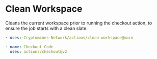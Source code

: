 # Clean Workspace

Cleans the current workspace prior to running the checkout action, to ensure the job starts with a clean slate.

```yaml
- uses: Cryptomines-Network/actions/clean-workspace@main

- name: Checkout Code
  uses: actions/checkout@v2
```
